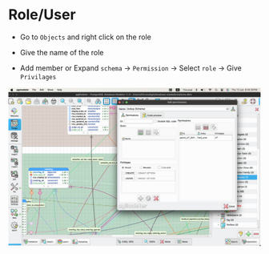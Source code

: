 # Role/User

* Go to `Objects` and right click on the role 

* Give the name of the role

* Add member or Expand `schema` -> `Permission` -> Select `role` -> Give `Privilages`


![Role](/pgmodeler/img/role/role.png)